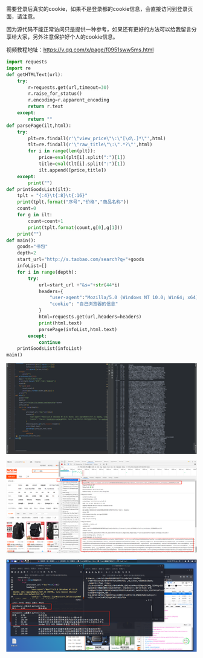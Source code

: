 需要登录后真实的cookie，如果不是登录都的cookie信息，会直接访问到登录页面，请注意。

因为源代码不能正常访问只是提供一种参考，如果还有更好的方法可以给我留言分享给大家，另外注意保护好个人的cookie信息。

视频教程地址：https://v.qq.com/x/page/f0951sww5ms.html

```python
import requests
import re
def getHTMLText(url):
    try:
        r=requests.get(url,timeout=30)
        r.raise_for_status()
        r.encoding=r.apparent_encoding
        return r.text
    except:
        return ""
def parsePage(ilt,html):
    try:
        plt=re.findall(r'\"view_price\"\:\"[\d\.]*\"',html)
        tlt=re.findall(r'\"raw_title\"\:\".*?\"',html)
        for i in range(len(plt)):
            price=eval(plt[i].split(":")[1])
            title=eval(tlt[i].split(":")[1])
            ilt.append([price,title])
    except:
        print("")
def printGoodsList(ilt):
    tplt = "{:4}\t{:8}\t{:16}"
    print(tplt.format("序号","价格","商品名称"))
    count=0
    for g in ilt:
        count=count+1
        print(tplt.format(count,g[0],g[1]))
    print("")
def main():
    goods="书包"
    depth=2
    start_url="http://s.taobao.com/search?q="+goods
    infoList=[]
    for i in range(depth):
        try:
            url=start_url +"&s="+str(44*i)
            headers={
                "user-agent":"Mozilla/5.0 (Windows NT 10.0; Win64; x64) AppleWebKit/537.36 (KHTML, like Gecko) Chrome/80.0.3987.149 Safari/537.36",
                "cookie": "自己浏览器的信息"
            }
            html=requests.get(url,headers=headers)
            print(html.text)
            parsePage(infoList,html.text)
        except:
            continue
    printGoodsList(infoList)
main()


```

![Image text](./1.png)

![Image text](./2.png)

![Image text](./3.png)
